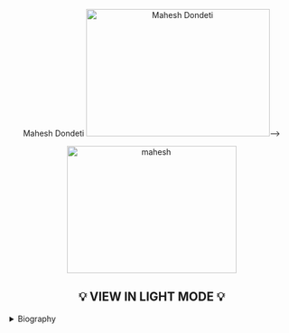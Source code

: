 <p align="center"> Mahesh Dondeti
<img src=""height="225"" alt="Mahesh Dondeti" width="325" />-->
</p>

<p align="center">
  <img src="www.html.am/images/html-codes/links/boracay-white-beach-sunset-300x225.jpg" width="300" height="225"" alt="mahesh" width="300" />
</p>

<p align="center">

</p>

<h2  align="center">💡 VIEW IN LIGHT MODE 💡</h2>

<details>

<summary>Biography</summary>  
